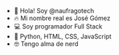 - 👋 Hola! Soy @naufragotech
- 🔥 Mi nombre real es José Gómez
- 💻 Soy programador Full Stack
- 💯 Python, HTML, CSS, JavaScript
- 🤓 Tengo alma de nerd
